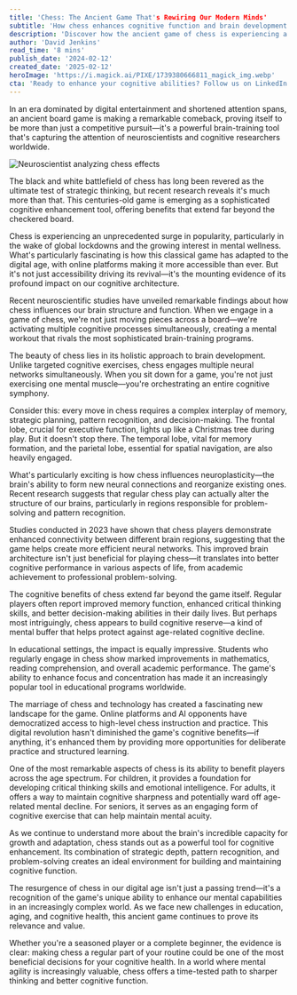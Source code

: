 ```yaml
---
title: 'Chess: The Ancient Game That's Rewiring Our Modern Minds'
subtitle: 'How chess enhances cognitive function and brain development'
description: 'Discover how the ancient game of chess is experiencing a modern renaissance, backed by neuroscience research showing its profound impact on cognitive development and brain function. From enhanced memory to improved problem-solving skills, chess is proving to be more than just a game—it's a powerful tool for mental fitness in our digital age.'
author: 'David Jenkins'
read_time: '8 mins'
publish_date: '2024-02-12'
created_date: '2025-02-12'
heroImage: 'https://i.magick.ai/PIXE/1739380666811_magick_img.webp'
cta: 'Ready to enhance your cognitive abilities? Follow us on LinkedIn for more fascinating insights into the intersection of classical games and modern neuroscience. Join our growing community of mind-sport enthusiasts and stay updated on the latest research in cognitive enhancement.'
---
```


In an era dominated by digital entertainment and shortened attention spans, an ancient board game is making a remarkable comeback, proving itself to be more than just a competitive pursuit—it's a powerful brain-training tool that's capturing the attention of neuroscientists and cognitive researchers worldwide.

![Neuroscientist analyzing chess effects](https://i.magick.ai/PIXE/1739380666815_magick_img.webp)

The black and white battlefield of chess has long been revered as the ultimate test of strategic thinking, but recent research reveals it's much more than that. This centuries-old game is emerging as a sophisticated cognitive enhancement tool, offering benefits that extend far beyond the checkered board.

Chess is experiencing an unprecedented surge in popularity, particularly in the wake of global lockdowns and the growing interest in mental wellness. What's particularly fascinating is how this classical game has adapted to the digital age, with online platforms making it more accessible than ever. But it's not just accessibility driving its revival—it's the mounting evidence of its profound impact on our cognitive architecture.

Recent neuroscientific studies have unveiled remarkable findings about how chess influences our brain structure and function. When we engage in a game of chess, we're not just moving pieces across a board—we're activating multiple cognitive processes simultaneously, creating a mental workout that rivals the most sophisticated brain-training programs.

The beauty of chess lies in its holistic approach to brain development. Unlike targeted cognitive exercises, chess engages multiple neural networks simultaneously. When you sit down for a game, you're not just exercising one mental muscle—you're orchestrating an entire cognitive symphony.

Consider this: every move in chess requires a complex interplay of memory, strategic planning, pattern recognition, and decision-making. The frontal lobe, crucial for executive function, lights up like a Christmas tree during play. But it doesn't stop there. The temporal lobe, vital for memory formation, and the parietal lobe, essential for spatial navigation, are also heavily engaged.

What's particularly exciting is how chess influences neuroplasticity—the brain's ability to form new neural connections and reorganize existing ones. Recent research suggests that regular chess play can actually alter the structure of our brains, particularly in regions responsible for problem-solving and pattern recognition.

Studies conducted in 2023 have shown that chess players demonstrate enhanced connectivity between different brain regions, suggesting that the game helps create more efficient neural networks. This improved brain architecture isn't just beneficial for playing chess—it translates into better cognitive performance in various aspects of life, from academic achievement to professional problem-solving.

The cognitive benefits of chess extend far beyond the game itself. Regular players often report improved memory function, enhanced critical thinking skills, and better decision-making abilities in their daily lives. But perhaps most intriguingly, chess appears to build cognitive reserve—a kind of mental buffer that helps protect against age-related cognitive decline.

In educational settings, the impact is equally impressive. Students who regularly engage in chess show marked improvements in mathematics, reading comprehension, and overall academic performance. The game's ability to enhance focus and concentration has made it an increasingly popular tool in educational programs worldwide.

The marriage of chess and technology has created a fascinating new landscape for the game. Online platforms and AI opponents have democratized access to high-level chess instruction and practice. This digital revolution hasn't diminished the game's cognitive benefits—if anything, it's enhanced them by providing more opportunities for deliberate practice and structured learning.

One of the most remarkable aspects of chess is its ability to benefit players across the age spectrum. For children, it provides a foundation for developing critical thinking skills and emotional intelligence. For adults, it offers a way to maintain cognitive sharpness and potentially ward off age-related mental decline. For seniors, it serves as an engaging form of cognitive exercise that can help maintain mental acuity.

As we continue to understand more about the brain's incredible capacity for growth and adaptation, chess stands out as a powerful tool for cognitive enhancement. Its combination of strategic depth, pattern recognition, and problem-solving creates an ideal environment for building and maintaining cognitive function.

The resurgence of chess in our digital age isn't just a passing trend—it's a recognition of the game's unique ability to enhance our mental capabilities in an increasingly complex world. As we face new challenges in education, aging, and cognitive health, this ancient game continues to prove its relevance and value.

Whether you're a seasoned player or a complete beginner, the evidence is clear: making chess a regular part of your routine could be one of the most beneficial decisions for your cognitive health. In a world where mental agility is increasingly valuable, chess offers a time-tested path to sharper thinking and better cognitive function.